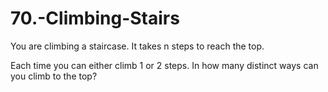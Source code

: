 # 70.-Climbing-Stairs

You are climbing a staircase. It takes n steps to reach the top.

Each time you can either climb 1 or 2 steps. In how many distinct ways can you climb to the top?
